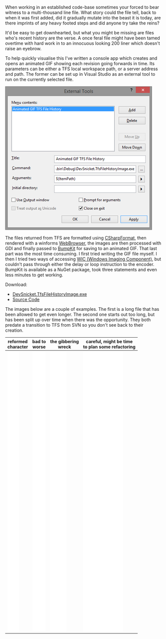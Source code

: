 When working in an established code-base sometimes your forced to bear witness to a multi-thousand line file. What story could the file tell, back to when it was first added, did it gradually mutate into the beast it is today, are there imprints of any heavy footed steps and did anyone try take the reins?

It'd be easy to get downhearted, but what you might be missing are files who's recent history are the verse. A once feral file might have been tamed overtime with hard work in to an innocuous looking 200 liner which doesn't raise an eyebrow.

To help quickly visualise this I've written a console app which creates and opens an animated GIF showing each revision going forwards in time. Its parameters can be either a TFS local workspace path, or a server address and path. The former can be set up in Visual Studio as an external tool to run on the currently selected file.

![external-tool](2014-07-16-animated-gif-of-a-files-tfs-history/visual-studio-external-tool.png)

The files returned from TFS are formatted using [CSharpFormat](http://www.manoli.net/csharpformat/), then rendered with a winforms [WebBrowser](http://msdn.microsoft.com/en-us/library/system.windows.forms.webbrowser(v=vs.110).aspx), the images are then processed with GDI and finally passed to [BumpKit](https://github.com/DataDink/Bumpkit) for saving to an animated GIF. That last part was the most time consuming. I first tried writing the GIF file myself. I then I tried two ways of accessing [WIC (Windows Imaging Component)](http://msdn.microsoft.com/en-gb/library/windows/desktop/ee719654(v=vs.85).aspx), but couldn't pass through either the delay or loop instruction to the encoder. BumpKit is available as a NuGet package, took three statements and even less minutes to get working.

Download:
* [DevSnicket.TfsFileHistoryImage.exe](https://github.com/devsnicket/TfsFileHistoryImage/releases)
* [Source Code](https://github.com/devsnicket/TfsFileHistoryImage)

The images below are a couple of examples. The first is a long file that has been allowed to get even longer. The second one starts out too long, but has been split up over time when there was the opportunity. They both predate a transition to TFS from SVN so you don't see back to their creation.

|reformed<br/>character|bad to<br/>worse|the gibbering<br/>wreck|careful, might be time</br>to plan some refactoring|
|-|-|-|-|
|![](2014-07-16-animated-gif-of-a-files-tfs-history/reformed-character.gif)|![](2014-07-16-animated-gif-of-a-files-tfs-history/bad-to-worse.gif)|![](2014-07-16-animated-gif-of-a-files-tfs-history/the-gibbering-wreck.gif)|![](2014-07-16-animated-gif-of-a-files-tfs-history/careful-might-be-time-to-plan-some-refactoring.gif)|
